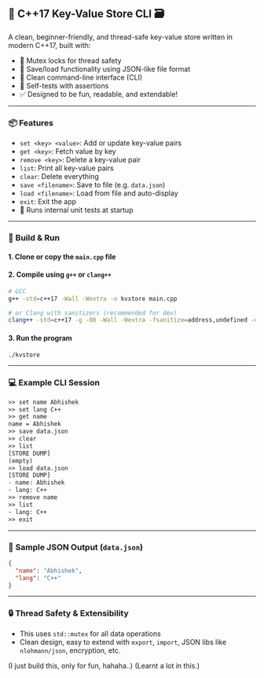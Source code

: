 
## 🔐 C++17 Key-Value Store CLI 🗃️

A clean, beginner-friendly, and thread-safe key-value store written in modern C++17, built with:

* 🧵 Mutex locks for thread safety
* 💾 Save/load functionality using JSON-like file format
* 📜 Clean command-line interface (CLI)
* 🧪 Self-tests with assertions
* ✅ Designed to be fun, readable, and extendable!

---

### 📦 Features

* `set <key> <value>`: Add or update key-value pairs
* `get <key>`: Fetch value by key
* `remove <key>`: Delete a key-value pair
* `list`: Print all key-value pairs
* `clear`: Delete everything
* `save <filename>`: Save to file (e.g. `data.json`)
* `load <filename>`: Load from file and auto-display
* `exit`: Exit the app
* 🧪 Runs internal unit tests at startup

---

### 🚀 Build & Run

#### 1. Clone or copy the `main.cpp` file

#### 2. Compile using `g++` or `clang++`

```bash
# GCC
g++ -std=c++17 -Wall -Wextra -o kvstore main.cpp

# or Clang with sanitizers (recommended for dev)
clang++ -std=c++17 -g -O0 -Wall -Wextra -fsanitize=address,undefined -o kvstore main.cpp
```

#### 3. Run the program

```bash
./kvstore
```

---

### 💻 Example CLI Session

```txt
>> set name Abhishek
>> set lang C++
>> get name
name = Abhishek
>> save data.json
>> clear
>> list
[STORE DUMP]
(empty)
>> load data.json
[STORE DUMP]
- name: Abhishek
- lang: C++
>> remove name
>> list
- lang: C++
>> exit
```

---

### 📁 Sample JSON Output (`data.json`)

```json
{
  "name": "Abhishek",
  "lang": "C++"
}
```

---

### 🔒 Thread Safety & Extensibility

* This uses `std::mutex` for all data operations
* Clean design, easy to extend with `export`, `import`, JSON libs like `nlohmann/json`, encryption, etc.

(I just build this, only for fun, hahaha..)
(Learnt a lot in this.)
